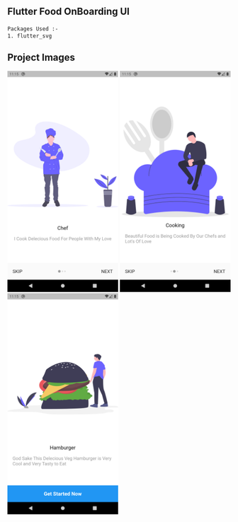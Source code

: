 ## Flutter Food OnBoarding UI

```
Packages Used :-
1. flutter_svg
```

## Project Images

<img 
    src="ScreenShots/FirstScreen.png"
    alt="First Screen"
    width="250px"
/>
<img 
    src="ScreenShots/SecondScreen.png"
    alt="Second Screen"
    width="250px"
/>
<img 
    src="ScreenShots/ThirdScreen.png"
    alt="Third Screen"
    width="250px"
/>
